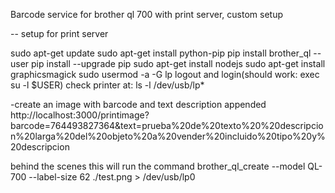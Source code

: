 Barcode service for brother ql 700 with print server, custom setup

-- setup for print server

sudo apt-get update 
sudo apt-get install python-pip
pip install brother_ql --user
pip install --upgrade pip
sudo apt-get install nodejs
sudo apt-get install graphicsmagick
sudo usermod -a -G lp <user>
logout and login(should work: exec su -l $USER)
check printer at: ls -l /dev/usb/lp* 

-create an image with barcode and text description appended
http://localhost:3000/printimage?barcode=764493827364&text=prueba%20de%20texto%20%20descripcion%20larga%20del%20objeto%20a%20vender%20incluido%20tipo%20y%20descripcion

behind the scenes this will run the command 
brother_ql_create --model QL-700 --label-size 62 ./test.png > /dev/usb/lp0

